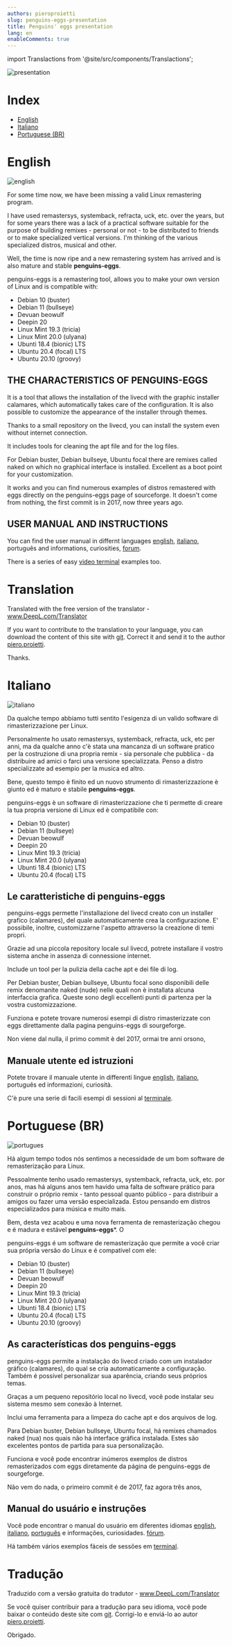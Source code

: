 ```yaml
---
authors: pieroproietti
slug: penguins-eggs-presentation
title: Penguins' eggs presentation
lang: en
enableComments: true
---
```

import Translactions from '@site/src/components/Translactions';

<Translactions />

![presentation](/images/presentation.png)

# Index
* [English](#English)
* [Italiano](#Italiano)
* [Portuguese (BR)](#Portuguese-BR)


# English
![english](/images/flags/english.png)

For some time now, we have been missing a valid Linux remastering program.

I have used remastersys, systemback, refracta, uck, etc. over the years, but for some years there was a lack of a practical software suitable for the purpose of building remixes - personal or not - to be distributed to friends or to make specialized vertical versions. I'm thinking of the various specialized distros, musical and other.

Well, the time is now ripe and a new remastering system has arrived and is also mature and stable **penguins-eggs**.

penguins-eggs is a remastering tool, allows you to make your own version of Linux and is compatible with:

* Debian 10 (buster)
* Debian 11 (bullseye)
* Devuan beowulf
* Deepin 20
* Linux Mint 19.3 (tricia)
* Linux Mint 20.0 (ulyana)
* Ubunti 18.4 (bionic) LTS
* Ubuntu 20.4 (focal) LTS
* Ubuntu 20.10 (groovy)


## THE CHARACTERISTICS OF PENGUINS-EGGS

It is a tool that allows the installation of the livecd with the graphic installer calamares, which automatically takes care of the configuration. It is also possible to customize the appearance of the installer through themes.

Thanks to a small repository on the livecd, you can install the system even without internet connection.

It includes tools for cleaning the apt file and for the log files.

For Debian buster, Debian bullseye, Ubuntu focal there are remixes called naked on which no graphical interface is installed. Excellent as a boot point for your customization.

It works and you can find numerous examples of distros remastered with eggs directly on the penguins-eggs page of sourceforge.
It doesn't come from nothing, the first commit is in 2017, now three years ago.

## USER MANUAL AND INSTRUCTIONS
You can find the user manual in differnt languages [english](/docs/tutorial-eggs/english), [italiano](/docs/tutorial-eggs/italiano), português and informations, curiosities, [forum](https://penguins-eggs.net).

There is a series of easy [video terminal](https://penguins-eggs.net/terminal/) examples too.

# Translation
Translated with the free version of the translator - www.DeepL.com/Translator 

If you want to contribute to the translation to your language, you can download the content of this site with [git](https://github.com/pieroproietti/penguins-blog). Correct it and send it to the author [piero.proietti](mailto://piero.proietti@gmail.com).

Thanks.

# Italiano
![italiano](/images/flags/italian.webp)

Da qualche tempo abbiamo tutti sentito l'esigenza di un valido software di rimasterizzazione per Linux.

Personalmente ho usato remastersys, systemback, refracta, uck, etc per anni, ma da qualche anno c'è stata una mancanza di un software pratico per la costruzione di una propria remix - sia personale che pubblica - da distribuire ad amici o farci una versione specializzata. Penso a distro specializzate ad esempio per la musica ed altro.

Bene, questo tempo è finito ed un nuovo strumento di rimasterizzazione è giunto ed è maturo e stabile **penguins-eggs**. 

penguins-eggs è un software di rimasterizzazione che ti permette di creare la tua propria versione di Linux ed è compatibile con:

* Debian 10 (buster)
* Debian 11 (bullseye)
* Devuan beowulf
* Deepin 20
* Linux Mint 19.3 (tricia)
* Linux Mint 20.0 (ulyana)
* Ubunti 18.4 (bionic) LTS
* Ubuntu 20.4 (focal) LTS

## Le caratteristiche di penguins-eggs
penguins-eggs permette l'installazione del livecd creato con un installer grafico (calamares), del quale automaticamente crea la configurazione. E' possibile, inoltre, customizzarne l'aspetto attraverso la creazione di temi propri.

Grazie ad una piccola repository locale sul livecd, potrete installare il vostro sistema anche in assenza di connessione internet. 

Include un tool per la pulizia della cache apt e dei file di log. 

Per Debian buster, Debian bullseye, Ubuntu focal sono disponibili delle remix denomanite naked (nude) nelle quali non è installata alcuna interfaccia grafica. Queste sono degli eccellenti punti di partenza per la vostra customizzazione.

Funziona e potete trovare numerosi esempi di distro rimasterizzate con eggs direttamente dalla pagina penguins-eggs di sourgeforge. 

Non viene dal nulla, il primo commit è del 2017, ormai tre anni orsono,

## Manuale utente ed istruzioni
Potete trovare il manuale utente in differenti lingue [english](/docs/tutorial-eggs/english), [italiano](/docs/tutorial-eggs/italiano), português ed informazioni, curiosità.

C'è pure una serie di facili esempi di sessioni al [terminale](https://penguins-eggs.net/terminal/).



# Portuguese (BR)

![portugues](/images/flags/portugues.png)


Há algum tempo todos nós sentimos a necessidade de um bom software de remasterização para Linux.

Pessoalmente tenho usado remastersys, systemback, refracta, uck, etc. por anos, mas há alguns anos tem havido uma falta de software prático para construir o próprio remix - tanto pessoal quanto público - para distribuir a amigos ou fazer uma versão especializada. Estou pensando em distros especializados para música e muito mais.

Bem, desta vez acabou e uma nova ferramenta de remasterização chegou e é madura e estável **penguins-eggs***. O

penguins-eggs é um software de remasterização que permite a você criar sua própria versão do Linux e é compatível com ele:

* Debian 10 (buster)
* Debian 11 (bullseye)
* Devuan beowulf
* Deepin 20
* Linux Mint 19.3 (tricia)
* Linux Mint 20.0 (ulyana)
* Ubunti 18.4 (bionic) LTS
* Ubuntu 20.4 (focal) LTS
* Ubuntu 20.10 (groovy)

## As características dos penguins-eggs

penguins-eggs permite a instalação do livecd criado com um instalador gráfico (calamares), do qual se cria automaticamente a configuração. Também é possível personalizar sua aparência, criando seus próprios temas.

Graças a um pequeno repositório local no livecd, você pode instalar seu sistema mesmo sem conexão à Internet. 

Inclui uma ferramenta para a limpeza do cache apt e dos arquivos de log. 

Para Debian buster, Debian bullseye, Ubuntu focal, há remixes chamados naked (nua) nos quais não há interface gráfica instalada. Estes são excelentes pontos de partida para sua personalização.

Funciona e você pode encontrar inúmeros exemplos de distros remasterizados com eggs diretamente da página de penguins-eggs de sourgeforge. 

Não vem do nada, o primeiro commit é de 2017, faz agora três anos,

## Manual do usuário e instruções
Você pode encontrar o manual do usuário em diferentes idiomas [english](/docs/tutorial-eggs/english), [italiano](/docs/tutorial-eggs/italiano), [português](/docs/tutorial-eggs/italiano) e informações, curiosidades. [fórum](https://penguins-eggs.net).

Há também vários exemplos fáceis de sessões em [terminal](https://penguins-eggs.net/terminal/).

# Tradução
Traduzido com a versão gratuita do tradutor - www.DeepL.com/Translator 

Se você quiser contribuir para a tradução para seu idioma, você pode baixar o conteúdo deste site com [git](https://github.com/pieroproietti/penguins-blog). Corrigi-lo e enviá-lo ao autor [piero.proietti](mailto://piero.proietti@gmail.com).

Obrigado.
